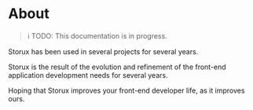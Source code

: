 # About

> ℹ️ TODO: This documentation is in progress.

Storux has been used in several projects for several years.

Storux is the result of the evolution and refinement of the front-end application development needs for several years.

Hoping that Storux improves your front-end developer life, as it improves ours.
